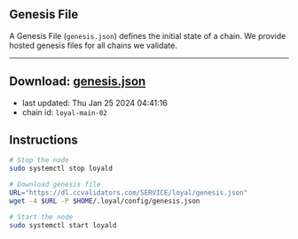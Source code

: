 ## Genesis File
A Genesis File (`genesis.json`) defines the initial state of a chain. We provide hosted genesis files for all chains we validate.

---
**Download: [genesis.json](https://dl.ccvalidators.com/SERVICE/loyal/genesis.json)**
---

- last updated: Thu Jan 25 2024 04:41:16
- chain id: `loyal-main-02`

## Instructions
```sh
# Stop the node
sudo systemctl stop loyald

# Download genesis file
URL="https://dl.ccvalidators.com/SERVICE/loyal/genesis.json"
wget -4 $URL -P $HOME/.loyal/config/genesis.json

# Start the node
sudo systemctl start loyald
```
